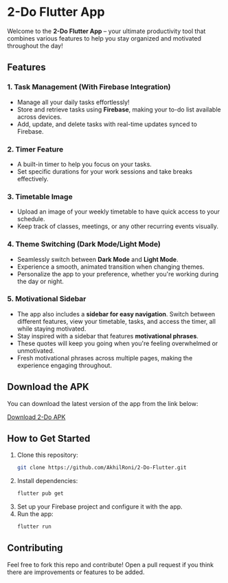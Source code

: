# 2-Do Flutter App

Welcome to the **2-Do Flutter App** – your ultimate productivity tool that combines various features to help you stay organized and motivated throughout the day!

## Features

### 1. **Task Management (With Firebase Integration)**
- Manage all your daily tasks effortlessly!
- Store and retrieve tasks using **Firebase**, making your to-do list available across devices.
- Add, update, and delete tasks with real-time updates synced to Firebase.

### 2. **Timer Feature**
- A built-in timer to help you focus on your tasks.
- Set specific durations for your work sessions and take breaks effectively.

### 3. **Timetable Image**
- Upload an image of your weekly timetable to have quick access to your schedule.
- Keep track of classes, meetings, or any other recurring events visually.

### 4. **Theme Switching (Dark Mode/Light Mode)**
- Seamlessly switch between **Dark Mode** and **Light Mode**.
- Experience a smooth, animated transition when changing themes.
- Personalize the app to your preference, whether you're working during the day or night.

### 5. **Motivational Sidebar**
- The app also includes a **sidebar for easy navigation**. Switch between different features, view your timetable, tasks, and access the timer, all while staying motivated.
- Stay inspired with a sidebar that features **motivational phrases**.
- These quotes will keep you going when you're feeling overwhelmed or unmotivated.
- Fresh motivational phrases across multiple pages, making the experience engaging throughout.

## Download the APK
You can download the latest version of the app from the link below:

[Download 2-Do APK](https://github.com/AkhilRoni/2-Do-Flutter/releases/download/2-Do_V1.0.0/app-release.apk)


## How to Get Started
1. Clone this repository:
   ```bash
   git clone https://github.com/AkhilRoni/2-Do-Flutter.git
   ```
2. Install dependencies:
   ```bash
   flutter pub get
   ```
3. Set up your Firebase project and configure it with the app.
4. Run the app:
   ```bash
   flutter run
   ```





## Contributing
Feel free to fork this repo and contribute! Open a pull request if you think there are improvements or features to be added.









